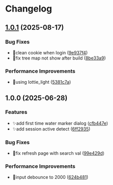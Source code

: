 # Changelog

## [1.0.1](https://github.com/hks2002/docs-web/compare/v1.0.0...v1.0.1) (2025-08-17)


### Bug Fixes

* 🐛clean cookie when login ([9e937f4](https://github.com/hks2002/docs-web/commit/9e937f40fccc0b75d525878dec2056d454668df4))
* 🐛fix tree map not show after build ([8be33a9](https://github.com/hks2002/docs-web/commit/8be33a965a21716140e8b50536b3b10156433adb))


### Performance Improvements

* 🚀using lottie_light ([5381c7a](https://github.com/hks2002/docs-web/commit/5381c7a9ffe2fef8c599d5006569bd6914cce559))

## 1.0.0 (2025-06-28)


### Features

* ✨add first time water marker dialog ([cfb447e](https://github.com/hks2002/docs-web/commit/cfb447e6ccb10dd51d3abebd7a45381a29ed5a1e))
* ✨add session active detect ([6ff2935](https://github.com/hks2002/docs-web/commit/6ff29351f863df7d16dbdf124776ae8ff3ff6e6a))


### Bug Fixes

* 🐛fix refresh page with search val ([99e429d](https://github.com/hks2002/docs-web/commit/99e429d77c39b68dd35e867dee40b5e899d5439d))


### Performance Improvements

* 🚀input debounce to 2000 ([624b481](https://github.com/hks2002/docs-web/commit/624b4817bf08e512cbaee59e155f7c9bb90391d7))
